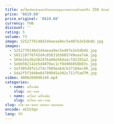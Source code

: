 ```yaml
---
title: ชุดโช้คอัพหลังคอยล์ร้อนถนนคุณภาพสากลพร้อมสปริง 250 ปอนด์
price: '6619.68'
price_original: '6619.68'
currency: THB
discount: ''
rating: 5
volume: 73
image: S252770148d1d4aeaa9ec5e407e2e5db4U.jpg
images:
  - S252770148d1d4aeaa9ec5e407e2e5db4U.jpg
  - S65110776f43d4c0583165605749eaa7aA.jpg
  - S69e16a3ba38247ba80e564aacfd2203aZ.jpg
  - Sebb502142e5d4070ac1cf84966658b03s.jpg
  - Saf405d9fe1274c7089eabdcb37184ec4R.jpg
  - Sda2f5f3440e84709945a302c711f5ad7M.jpg
video: 4000269096149.mp4
categories:
  - name: เครื่องมือ
    slug: เคร-องม
  - name: อะไหล่ เครื่องมือ
    slug: อะไหล-เคร-องม
slug: ดโช-คอ-พหล-งคอยล-อนถนนค
encode: oEIU3qo
lang: th
---
```

  